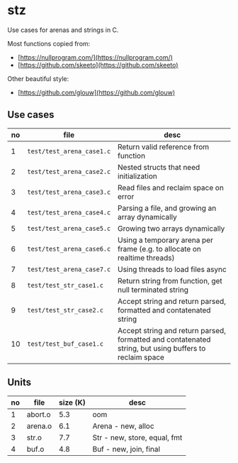 # stz

Use cases for arenas and strings in C.

Most functions copied from:
- [https://nullprogram.com/](https://nullprogram.com/)
- [https://github.com/skeeto](https://github.com/skeeto)

Other beautiful style:
- [https://github.com/glouw](https://github.com/glouw)

## Use cases

| no  | file                      | desc                                                                                                   |
| --- | ------------------------- | ------------------------------------------------------------------------------------------------------ |
| 1   | `test/test_arena_case1.c` | Return valid reference from function                                                                   |
| 2   | `test/test_arena_case2.c` | Nested structs that need initialization                                                                |
| 3   | `test/test_arena_case3.c` | Read files and reclaim space on error                                                                  |
| 4   | `test/test_arena_case4.c` | Parsing a file, and growing an array dynamically                                                       |
| 5   | `test/test_arena_case5.c` | Growing two arrays dynamically                                                                         |
| 6   | `test/test_arena_case6.c` | Using a temporary arena per frame (e.g. to allocate on realtime threads)                               |
| 7   | `test/test_arena_case7.c` | Using threads to load files async                                                                      |
| 8   | `test/test_str_case1.c`   | Return string from function, get null terminated string                                                |
| 9   | `test/test_str_case2.c`   | Accept string and return parsed, formatted and contatenated string                                     |
| 10  | `test/test_buf_case1.c`   | Accept string and return parsed, formatted and contatenated string, but using buffers to reclaim space |

## Units

| no  | file    | size (K) | desc                                       |
| --- | ------- | -------- | ------------------------------------------ |
| 1   | abort.o | 5.3      | oom                                        |
| 2   | arena.o | 6.1      | Arena - new, alloc                         |
| 3   | str.o   | 7.7      | Str - new, store, equal, fmt               |
| 4   | buf.o   | 4.8      | Buf - new, join, final                     |
